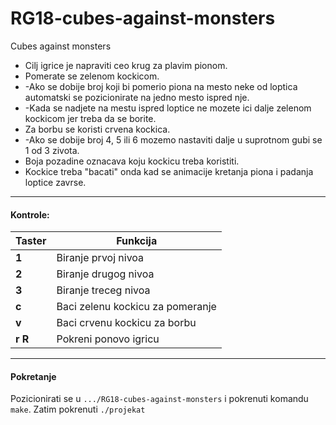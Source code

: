 # RG18-cubes-against-monsters
Cubes against monsters

* Cilj igrice je napraviti ceo krug za plavim pionom. 
* Pomerate se zelenom kockicom.
*    -Ako se dobije broj koji bi pomerio piona na mesto neke od loptica automatski se pozicionirate na jedno mesto ispred nje.
*    -Kada se nadjete na mestu ispred loptice ne mozete ici dalje zelenom kockicom jer treba da se borite. 
*  Za borbu se koristi crvena kockica. 
*   -Ako se dobije broj 4, 5 ili 6 mozemo nastaviti dalje u suprotnom gubi se 1 od 3 zivota.
*  Boja pozadine oznacava koju kockicu treba koristiti.
*  Kockice treba "bacati" onda kad se animacije kretanja piona i padanja loptice zavrse.
<hr>

#### Kontrole:

| Taster      | Funkcija |
| ----------- | ----------- |
| **1**       | Biranje prvoj nivoa       |
| **2**   | Biranje drugog nivoa        |
| **3**   | Biranje treceg nivoa        |
| **c**   | Baci zelenu kockicu za pomeranje      |
| **v**   | Baci crvenu kockicu za borbu        |
| **r** **R**   | Pokreni ponovo igricu        |


<hr>

#### Pokretanje
Pozicionirati se u ```.../RG18-cubes-against-monsters``` i pokrenuti komandu  ```make```. Zatim pokrenuti ```./projekat```
